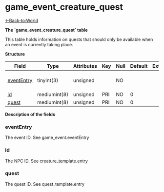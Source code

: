 # game\_event\_creature\_quest

[<-Back-to:World](database-world.md)

**The \`game\_event\_creature\_quest\` table**

This table holds information on quests that should only be available when an event is currently taking place.

**Structure**

| Field           | Type         | Attributes | Key | Null | Default | Extra | Comment                  |
|-----------------|--------------|------------|-----|------|---------|-------|--------------------------|
| [eventEntry][1] | tinyint(3)   | unsigned   |     | NO   |         |       | Entry of the game event. |
| [id][2]         | mediumint(8) | unsigned   | PRI | NO   | 0       |       |                          |
| [quest][3]      | mediumint(8) | unsigned   | PRI | NO   | 0       |       |                          |

[1]: #evententry
[2]: #id
[3]: #quest

**Description of the fields**

### eventEntry

The event ID. See game\_event.eventEntry

### id

The NPC ID. See creature\_template.entry

### quest

The quest ID. See quest\_template.entry
